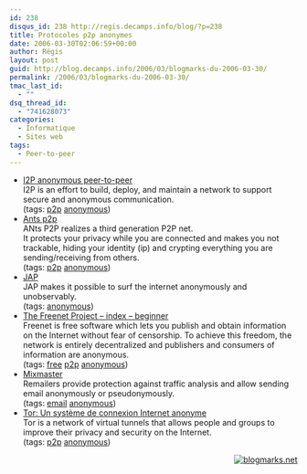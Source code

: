 ```yaml
---
id: 238
disqus_id: 238 http://regis.decamps.info/blog/?p=238
title: Protocoles p2p anonymes
date: 2006-03-30T02:06:59+00:00
author: Régis
layout: post
guid: http://blog.decamps.info/2006/03/blogmarks-du-2006-03-30/
permalink: /2006/03/blogmarks-du-2006-03-30/
tmac_last_id:
  - ""
dsq_thread_id:
  - "741628073"
categories:
  - Informatique
  - Sites web
tags:
  - Peer-to-peer
---
```

<ul class="blogmarks">
  <li>
    <a href="http://www.i2p.net/how_intro">I2P anonymous peer-to-peer</a><br />I2P is an effort to build, deploy, and maintain a network to support secure and anonymous communication.<br />(tags: <a rel="tag" href="http://blogmarks.net/tag/p2p">p2p</a> <a rel="tag" href="http://blogmarks.net/tag/anonymous">anonymous</a>)
  </li>
  <li>
    <a href="http://www.myjavaserver.com/~gwren/home.jsp?page=custom&xmlName=ants">Ants p2p</a><br />ANts P2P realizes a third generation P2P net.<br /> It protects your privacy while you are connected and makes you not trackable, hiding your identity (ip) and crypting everything you are sending/receiving from others.<br />(tags: <a rel="tag" href="http://blogmarks.net/tag/p2p">p2p</a> <a rel="tag" href="http://blogmarks.net/tag/anonymous">anonymous</a>)
  </li>
  <li>
    <a href="http://anon.inf.tu-dresden.de/index_en.html">JAP</a><br />JAP makes it possible to surf the internet anonymously and unobservably.<br />(tags: <a rel="tag" href="http://blogmarks.net/tag/anonymous">anonymous</a>)
  </li>
  <li>
    <a href="http://freenetproject.org/">The Freenet Project – index – beginner</a><br />Freenet is free software which lets you publish and obtain information on the Internet without fear of censorship. To achieve this freedom, the network is entirely decentralized and publishers and consumers of information are anonymous.<br />(tags: <a rel="tag" href="http://blogmarks.net/tag/free">free</a> <a rel="tag" href="http://blogmarks.net/tag/p2p">p2p</a> <a rel="tag" href="http://blogmarks.net/tag/anonymous">anonymous</a>)
  </li>
  <li>
    <a href="http://mixmaster.sourceforge.net/">Mixmaster</a><br />Remailers provide protection against traffic analysis and allow sending email anonymously or pseudonymously.<br />(tags: <a rel="tag" href="http://blogmarks.net/tag/email">email</a> <a rel="tag" href="http://blogmarks.net/tag/anonymous">anonymous</a>)
  </li>
  <li>
    <a href="http://tor.freehaven.net/">Tor: Un système de connexion Internet anonyme</a><br />Tor is a network of virtual tunnels that allows people and groups to improve their privacy and security on the Internet.<br />(tags: <a rel="tag" href="http://blogmarks.net/tag/p2p">p2p</a> <a rel="tag" href="http://blogmarks.net/tag/anonymous">anonymous</a>)
  </li>
</ul>

<p style="text-align:right">
  <a href="http://blogmarks.net/user/Regis"><img src="http://blogmarks.net/img/button.png" alt="blogmarks.net" border="0" /></a>
</p>
